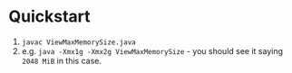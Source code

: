 # Quickstart

1. `javac ViewMaxMemorySize.java`
2. e.g. `java -Xmx1g -Xmx2g ViewMaxMemorySize` - you should see it saying `2048 MiB` in this case.
